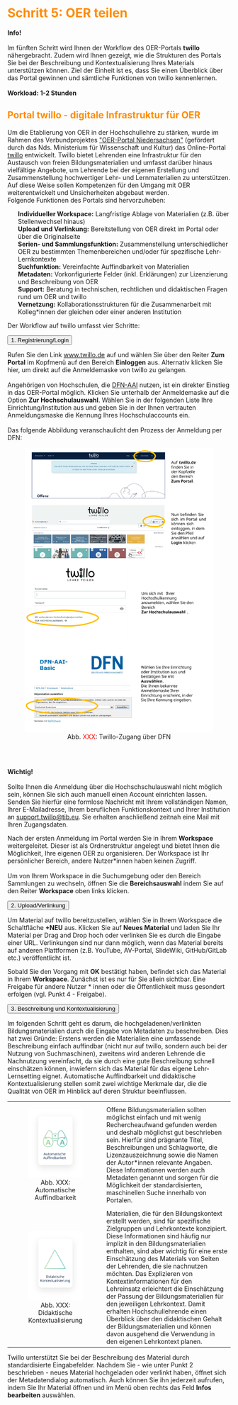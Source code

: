 
<script>
  //Script fürs Accordeon
  var acc = document.getElementsByClassName("accordion");

  for (var i = 0; i < acc.length; i++) {
    acc[i].addEventListener("click", function() {
      var panel = this.nextElementSibling;
      /* if panel already open */
      if (panel.style.maxHeight) {
        this.classList.toggle('activeA', false);
        panel.style.maxHeight = null;
        return;
      }
      /* else */
       for (var j = 0; j < acc.length; j++) {
        acc[j].classList.toggle('activeA', false)
        var p = acc[j].nextElementSibling;
        p.style.maxHeight = null;
      }
      this.classList.toggle('activeA', true);
      panel.style.maxHeight = panel.scrollHeight + "px";
    });
  }
</script>

<h1 style="color:#ff8c00">Schritt 5: OER teilen</h1>
<link rel="stylesheet" href="https://cdnjs.cloudflare.com/ajax/libs/font-awesome/4.7.0/css/font-awesome.min.css">

<div class="infobox">
  <p><i class="fa fa-info-circle" style="color:blue"></i>  <b>Info!</b>
    <br><br>
    Im fünften Schritt wird Ihnen der Workflow des OER-Portals <b>twillo</b> nähergebracht. Zudem wird Ihnen gezeigt, wie die Strukturen des Portals Sie bei der Beschreibung und Kontextualisierung Ihres Materials unterstützen können. Ziel der Einheit ist es, dass Sie einen Überblick über das Portal gewinnen und sämtliche Funktionen von twillo kennenlernen.
    <br>
    <br>
    <b>Workload: 1-2 Stunden</b>
  </p>
</div>

<h2 style="color:#ff8c00">Portal twillo - digitale Infrastruktur für OER</h2>

Um die Etablierung von OER in der Hochschullehre zu stärken, wurde im Rahmen des Verbundprojektes <a aria-describedby="Infos zum Twillo Portal" href="https://projects.tib.eu/oernds/projekt/" target="_blank">"OER-Portal Niedersachsen"</a> (gefördert durch das Nds. Ministerium für Wissenschaft und Kultur) das Online-Portal <a aria-describedby="Zum Twillo Portal" href="http://www.oernds.de/" target="_blank">twillo</a> entwickelt. Twillo bietet Lehrenden eine Infrastruktur für den Austausch von freien Bildungsmaterialien und umfasst darüber hinaus vielfältige Angebote, um Lehrende bei der eigenen Erstellung und Zusammenstellung hochwertiger Lehr- und Lernmaterialien zu unterstützen. Auf diese Weise sollen Kompetenzen für den Umgang mit OER weiterentwickelt und Unsicherheiten abgebaut werden.
<br>
Folgende Funktionen des Portals sind hervorzuheben:

<ul style="list-style-type:none">
      <li><i class="fa fa-check-circle" style="color:green"></i> <b>Individueller Workspace:</b> Langfristige Ablage von Materialien (z.B. über Stellenwechsel hinaus)</li>
      <li><i class="fa fa-check-circle" style="color:green"></i> <b>Upload und Verlinkung:</b> Bereitstellung von OER direkt im Portal oder über die Originalseite</li>
      <li><i class="fa fa-check-circle" style="color:green"></i> <b>Serien- und Sammlungsfunktion:</b> Zusammenstellung unterschiedlicher OER zu bestimmten Themenbereichen und/oder für spezifische Lehr-Lernkontexte</li>
      <li><i class="fa fa-check-circle" style="color:green"></i> <b>Suchfunktion:</b> Vereinfachte Auffindbarkeit von Materialien</li>
      <li><i class="fa fa-check-circle" style="color:green"></i> <b>Metadaten:</b> Vorkonfigurierte Felder (inkl. Erklärungen) zur Lizenzierung und Beschreibung von OER</li>
      <li><i class="fa fa-check-circle" style="color:green"></i> <b>Support:</b> Beratung in technischen, rechtlichen und didaktischen Fragen rund um OER und twillo</li>
      <li><i class="fa fa-check-circle" style="color:green"></i> <b>Vernetzung:</b> Kollaborationsstrukturen für die Zusammenarbeit mit Kolleg*innen der gleichen oder einer anderen Institution</li>
</ul>

Der Workflow auf twillo umfasst vier Schritte:

<div>
   <button class="accordion">1. Registrierung/Login</button>
   <div class="panel">
     <p>Rufen Sie den Link <a aria-describedby="Link zur Seite des deutschen Forschungsnetzes" href="https://www.twillo.de/" target="_blank">www.twillo.de</a> auf und wählen Sie über den Reiter <b>Zum Portal</b> im Kopfmenü auf den Bereich <b>Einloggen</b> aus. Alternativ klicken Sie hier, um direkt auf die Anmeldemaske von twillo zu gelangen.
     <br><br>
Angehörigen von Hochschulen, die <a aria-describedby="Zum Twillo Portal" href="https://www.dfn.de/dienstleistungen/dfnaai/" target="_blank">DFN-AAI</a> nutzen, ist ein direkter Einstieg in das OER-Portal möglich. Klicken Sie unterhalb der Anmeldemaske auf die Option <b>Zur Hochschulauswahl</b>. Wählen Sie in der folgenden Liste Ihre Einrichtung/Institution aus und geben Sie in der Ihnen vertrauten Anmeldungsmaske die Kennung Ihres Hochschulaccounts ein.
     <br><br>
Das folgende Abbildung veranschaulicht den Prozess der Anmeldung per DFN:

   <figure>
      <img src="images/twillo-Login-per-DFN.svg" alt="Abb. XXX: Twillo-Zugang über DFN" title="Abb. XXX: Twillo-Zugang über DFN"/>
      <figcaption style="text-align:center;font-size:14px;">Abb. <font style="color:red">XXX</font>: Twillo-Zugang über DFN</figcaption>
   </figure>

<br><br>

  <div class="warningbox">
    <p><i class="fa fa-exclamation-triangle" style="color:black"></i> <b>Wichtig!</b>
     <br><br>
      Sollte Ihnen die Anmeldung über die Hochschschulauswahl nicht möglich sein, können Sie sich auch manuell einen Account einrichten lassen. Senden Sie hierfür eine formlose Nachricht mit Ihrem vollständigen Namen, Ihrer E-Mailadresse, Ihrem beruflichen Funktionskontext und Ihrer Institution an <a href= "support.twillo@tib.eu">support.twillo@tib.eu</a>. Sie erhalten anschließend zeitnah eine Mail mit Ihren Zugangsdaten.
    </p>
  </div>

   Nach der ersten Anmeldung im Portal werden Sie in Ihrem <b>Workspace</b> weitergeleitet. Dieser ist als Ordnerstruktur angelegt und bietet Ihnen die Möglichkeit, Ihre eigenen OER zu organisieren. Der Workspace ist Ihr persönlicher Bereich, andere Nutzer*innen haben keinen Zugriff.
   <br><br>
   Um von Ihrem Workspace in die Suchumgebung oder den Bereich Sammlungen zu wechseln, öffnen Sie die <b>Bereichsauswahl</b> indem Sie auf den Reiter <b>Workspace</b> oben links klicken.
  </div>
  <button class="accordion">2. Upload/Verlinkung</button>
  <div class="panel">
     <p>Um Material auf twillo bereitzustellen, wählen Sie in Ihrem Workspace die Schaltfläche <b>+NEU</b> aus. Klicken Sie auf <b>Neues Material</b> und laden Sie Ihr Material per Drag and Drop hoch oder verlinken Sie es durch die Eingabe einer URL. Verlinkungen sind nur dann möglich, wenn das Material bereits auf anderen Plattformen (z.B. YouTube, AV-Portal, SlideWiki, GitHub/GitLab etc.) veröffentlicht ist.

Sobald Sie den Vorgang mit <b>OK</b> bestätigt haben, befindet sich das Material in Ihrem <b>Workspace</b>. Zunächst ist es nur für Sie allein sichtbar. Eine Freigabe für andere Nutzer * innen oder die Öffentlichkeit muss gesondert erfolgen (vgl. Punkt 4 - Freigabe).</p>
  </div>
  <button class="accordion">3. Beschreibung und Kontextualisierung </button>
  <div class="panel">
     <p>Im folgenden Schritt geht es darum, die hochgeladenen/verlinkten Bildungsmaterialien durch die Eingabe von Metadaten zu beschreiben. Dies hat zwei Gründe: Erstens werden die Materialien eine umfassende Beschreibung einfach auffindbar (nicht nur auf twillo, sondern auch bei der Nutzung von Suchmaschinen), zweitens wird anderen Lehrende die Nachnutzung vereinfacht, da sie durch eine gute Beschreibung schnell einschätzen können, inwiefern sich das Material für das eigene Lehr-Lernsetting eignet. Automatische Auffindbarkeit und didaktische Kontextualisierung stellen somit zwei wichtige Merkmale dar, die die Qualität von OER im Hinblick auf deren Struktur beeinflussen.</p>
<table id="invisible">
  <tr>
    <td valign="middle" text-align="left" width="30%">
      <figure style="float:left;align:middle;">
        <img src="images/Automatische_Auffinbarkeit.svg" alt="Abb. XXX: Automatische Auffindbarkeit" title="Abb. XXX: Automatische Auffindbarkeit"/>
        <figcaption style="text-align:center;font-size:14px;">Abb. XXX: Automatische Auffindbarkeit</figcaption>
      </figure></td>
    <td valign="middle" text-align="left" width="70%">
      Offene Bildungsmaterialien sollten möglichst einfach und mit wenig Rechercheaufwand gefunden werden und deshalb möglichst gut beschrieben sein. Hierfür sind prägnante Titel, Beschreibungen und Schlagworte, die Lizenzauszeichnung sowie die Namen der Autor*innen relevante Angaben. Diese Informationen werden auch Metadaten genannt und sorgen für die Möglichkeit der standardisierten, maschinellen Suche innerhalb von Portalen. 
    </td>
  </tr>
  <tr>
    <td valign="middle" text-align="left" width="30%">
      <figure style="float:left;align:middle;">
        <img src="images/Didaktische_Kontextualisierung.svg" alt="Abb. XXX: Didaktische Kontextualisierung" title="Abb. XXX: Didaktische Kontextualisierung"/>
        <figcaption style="text-align:center;font-size:14px;">Abb. XXX: Didaktische Kontextualisierung</figcaption>
      </figure></td>
    <td valign="middle" text-align="left" width="70%">
      Materialien, die für den Bildungskontext erstellt werden, sind für spezifische Zielgruppen und Lehrkontexte konzipiert. Diese Informationen sind häufig nur implizit in den Bildungsmaterialien enthalten, sind aber wichtig für eine erste Einschätzung des Materials von Seiten der Lehrenden, die sie nachnutzen möchten. Das Explizieren von Kontextinformationen für den Lehreinsatz erleichtert die Einschätzung der Passung der Bildungsmaterialien für den jeweiligen Lehrkontext. Damit erhalten Hochschullehrende einen Überblick über den didaktischen Gehalt der Bildungsmaterialien und können davon ausgehend die Verwendung in den eigenen Lehrkontext planen. 
    </td>
  </tr>
</table>
  Twillo unterstützt Sie bei der Beschreibung des Material durch standardisierte Eingabefelder. Nachdem Sie - wie unter Punkt 2 beschrieben - neues Material hochgeladen oder verlinkt haben, öffnet sich der Metadatendialog automatisch. Auch können Sie ihn jederzeit aufrufen, indem Sie Ihr Material öffnen und im Menü oben rechts das Feld <b>Infos bearbeiten</b> auswählen. 
  </div>
</div>

